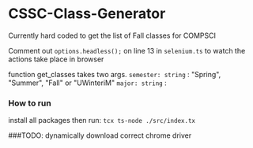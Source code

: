 # CSSC-Class-Generator

Currently hard coded to get the list of Fall classes for COMPSCI

Comment out `options.headless();` on line 13 in `selenium.ts` to watch the actions take place in browser

function get_classes takes two args. 
`semester: string` : "Spring", "Summer", "Fall" or "UWinteriM"
`major: string` : 

### How to run
install all packages then run: `tcx ts-node ./src/index.tx`

###TODO:
dynamically download correct chrome driver
